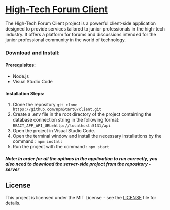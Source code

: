 # [High-Tech Forum Client](https://npmstart.onrender.com/)

The High-Tech Forum Client project is a powerful client-side application designed to provide services tailored to junior professionals in the high-tech industry. It offers a platform for forums and discussions intended for the junior professional community in the world of technology.

### Download and Install:

#### Prerequisites:
- Node.js 
- Visual Studio Code 

#### Installation Steps:

1. Clone the repository `git clone https://github.com/npmStart0/client.git`
2. Create a .env file in the root directory of the project containing the database connection string in the following format:
`REACT_APP_API_URL=http://localhost:5131/api`
3. Open the project in Visual Studio Code.
4. Open the terminal window and install the necessary installations by the command : `npm install`
5. Run the project with the command : `npm start`

##### Note: In order for all the options in the application to run correctly, you also need to download the server-side project from the repository - server

## License  
This project is licensed under the MIT License - see the [LICENSE](LICENSE) file for details.
